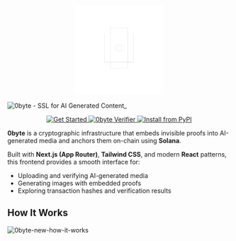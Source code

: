 <p align="center">
  <img src="public/logos/logo-dark.png" alt="0byte logo" width="200"/>
</p>

![0byte - SSL for AI Generated Content_](https://github.com/user-attachments/assets/e55741f3-7685-4fcf-bb5b-83b77bb5e5b5)


<p align="center">
  <a href="https://www.0byte.tech/">
    <img src="https://img.shields.io/badge/Get%20Started-1abc9c?style=for-the-badge" alt="Get Started">
  </a>
  <a href="https://0byte.tech/verify">
    <img src="https://img.shields.io/badge/0byte%20Verifer-4C51BF?style=for-the-badge" alt="0byte Verifier">
  </a>
  <a href="https://pypi.org/project/zbyte">
    <img src="https://img.shields.io/badge/PyPI-zbyte-blue?style=for-the-badge" alt="Install from PyPI">
  </a>
</p>

**0byte** is a cryptographic infrastructure that embeds invisible proofs into AI-generated media and anchors them on-chain using **Solana**.

Built with **Next.js (App Router)**, **Tailwind CSS**, and modern **React** patterns, this frontend provides a smooth interface for:

- Uploading and verifying AI-generated media  
- Generating images with embedded proofs  
- Exploring transaction hashes and verification results

## How It Works
![0byte-new-how-it-works](https://github.com/user-attachments/assets/63f876e8-fff1-438e-8b8e-d77e64b0a68a)

